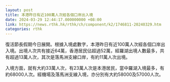 ```yaml
---
layout: post
title: 本港昨日有近100萬人次經各個口岸出入境　
date: 2024-03-29 12:44:17.000000000 +08:00
link: https://news.rthk.hk/rthk/ch/component/k2/1746811-20240329.htm
categories: rthk
---
```


復活節長假期今日展開。根據入境處數字，本港昨日有近100萬人次經各個口岸出入境。出境人次共有接近64萬，香港居民佔超過52萬，經羅湖出境人數最多，共有超過13萬人次，其次是落馬洲支線口岸，有約11萬人次出境。

入境方面，就有大約33萬人次，有23萬人次是本港居民，當中羅湖入境最多，有約68000人次。經機場及落馬洲支線入境，亦分別有大約58000及57000人次。
